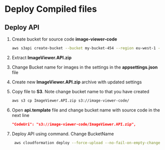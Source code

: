 # Deploy Compiled files

## Deploy API

1. Create bucket for source code **image-viewer-code**

   ```bash
   aws s3api create-bucket --bucket my-bucket-454 --region eu-west-1 --create-bucket-configuration LocationConstraint=eu-west-1
   ```

2. Extract **ImageViewer.API.zip**
3. Change Bucket name for images in the settings in the **appsettings.json** file
4. Create new **ImageViewer.API.zip** archive with updated settings
5. Copy file to **S3**. Note change bucket name to that you have created

    ```bash
    aws s3 cp ImageViewer.API.zip s3://image-viewer-code/
    ```

6. Open **api.template** file and change bucket name with source code in the next line

    ```json
    "CodeUri": "s3://image-viewer-code/ImageViewer.API.zip",
    ```

7. Deploy API using command. Change BucketName

   ```bash
    aws cloudformation deploy --force-upload --no-fail-on-empty-changeset --stack-name 'image-viewer-api' --template-file api.template --capabilities CAPABILITY_NAMED_IAM --parameter-overrides BucketName="image-viewer-images333" ShouldCreateBucket="true"
   ```
